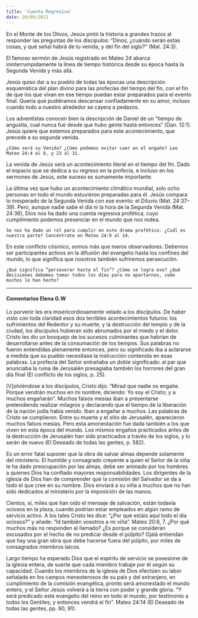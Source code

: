 ```yaml
---
title: 'Cuenta Regresiva'
date: 20/09/2021
---
```


En el Monte de los Olivos, Jesús pintó la historia a grandes trazos al responder las preguntas de los discípulos: “Dinos, ¿cuándo serán estas cosas, y qué señal habrá de tu venida, y del fin del siglo?” (Mat. 24:3).

El famoso sermón de Jesús registrado en Mateo 24 abarca ininterrumpidamente la línea de tiempo histórica desde su época hasta la Segunda Venida y más allá.

Jesús quiso dar a su pueblo de todas las épocas una descripción esquemática del plan divino para las profecías del tiempo del fin, con el fin de que los que vivan en ese tiempo puedan estar preparados para el evento final. Quería que pudiéramos descansar confiadamente en su amor, incluso cuando todo a nuestro alrededor se cayera a pedazos.

Los adventistas conocen bien la descripción de Daniel de un “tiempo de angustia, cual nunca fue desde que hubo gente hasta entonces” (Dan. 12:1). Jesús quiere que estemos preparados para este acontecimiento, que precede a su segunda venida.

`¿Cómo será su Venida? ¿Cómo podemos evitar caer en el engaño? Lee Mateo 24:4 al 8, y 23 al 31.`

La venida de Jesús será un acontecimiento literal en el tiempo del fin. Dado el espacio que se dedica a su regreso en la profecía, e incluso en los sermones de Jesús, este suceso es sumamente importante.

La última vez que hubo un acontecimiento climático mundial, solo ocho personas en todo el mundo estuvieron preparadas para él. Jesús compara lo inesperado de la Segunda Venida con ese evento: el Diluvio (Mat. 24:37–39). Pero, aunque nadie sabe el día ni la hora de la Segunda Venida (Mat. 24:36), Dios nos ha dado una cuenta regresiva profética, cuyo cumplimiento podemos presenciar en el mundo que nos rodea.

`Se nos ha dado un rol para cumplir en este drama profético. ¿Cuál es nuestra parte? Concéntrate en Mateo 24:9 al 14.`

En este conflicto cósmico, somos más que meros observadores. Debemos ser participantes activos en la difusión del evangelio hasta los confines del mundo, lo que significa que nosotros también sufriremos persecución.

`¿Qué significa “perseverar hasta el fin”? ¿Cómo se logra eso? ¿Qué decisiones debemos tomar todos los días para no apartarnos, como muchos lo han hecho?`

---

#### Comentarios Elena G.W

Lo porvenir les era misericordiosamente velado a los discípulos. De haber visto con toda claridad esos dos terribles acontecimientos futuros: los sufrimientos del Redentor y su muerte, y la destrucción del templo y de la ciudad, los discípulos hubieran sido abrumados por el miedo y el dolor. Cristo les dio un bosquejo de los sucesos culminantes que habrían de desarrollarse antes de la consumación de los tiempos. Sus palabras no fueron entendidas plenamente entonces, pero su significado iba a aclararse a medida que su pueblo necesitase la instrucción contenida en esas palabras. La profecía del Señor entrañaba un doble significado: al par que anunciaba la ruina de Jerusalén presagiaba también los horrores del gran día final (El conflicto de los siglos, p. 25).

[V]olviéndose a los discípulos, Cristo dijo: “Mirad que nadie os engañe. Porque vendrán muchos en mi nombre, diciendo: Yo soy el Cristo; y a muchos engañarán”. Muchos falsos mesías iban a presentarse pretendiendo realizar milagros y declarando que el tiempo de la liberación de la nación judía había venido. Iban a engañar a muchos. Las palabras de Cristo se cumplieron. Entre su muerte y el sitio de Jerusalén, aparecieron muchos falsos mesías. Pero esta amonestación fue dada también a los que viven en esta época del mundo. Los mismos engaños practicados antes de la destrucción de Jerusalén han sido practicados a través de los siglos, y lo serán de nuevo (El Deseado de todas las gentes, p. 582).

Es un error fatal suponer que la obra de salvar almas depende solamente del ministerio. El humilde y consagrado creyente a quien el Señor de la viña le ha dado preocupación por las almas, debe ser animado por los hombres a quienes Dios ha confiado mayores responsabilidades. Los dirigentes de la iglesia de Dios han de comprender que la comisión del Salvador se da a todo el que cree en su nombre. Dios enviará a su viña a muchos que no han sido dedicados al ministerio por la imposición de las manos.

Cientos, sí, miles que han oído el mensaje de salvación, están todavía ociosos en la plaza, cuando podrían estar empleados en algún ramo de servicio activo. A los tales Cristo les dice: “¿Por qué estáis aquí todo el día ociosos?” y añade: “Id también vosotros a mi viña”. Mateo 20:6, 7. ¿Por qué muchos más no responden al llamado? ¿Es porque se consideran excusados por el hecho de no predicar desde el púlpito? Ojalá entiendan que hay una gran obra que debe hacerse fuera del púlpito, por miles de consagrados miembros laicos.

Largo tiempo ha esperado Dios que el espíritu de servicio se posesione de la iglesia entera, de suerte que cada miembro trabaje por él según su capacidad. Cuando los miembros de la iglesia de Dios efectúen su labor señalada en los campos menesterosos de su país y del extranjero, en cumplimiento de la comisión evangélica, pronto será amonestado el mundo entero, y el Señor Jesús volverá a la tierra con poder y grande gloria. “Y será predicado este evangelio del reino en todo el mundo, por testimonio a todos los Gentiles; y entonces vendrá el fin”. Mateo 24:14 (El Deseado de todas las gentes, pp. 90, 91).